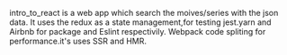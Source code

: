 intro_to_react is a web app which search the moives/series with the json data.
It uses the redux as a state management,for testing jest.yarn and Airbnb for package and Eslint respectivily.
Webpack code spliting for performance.it's uses SSR and HMR.
